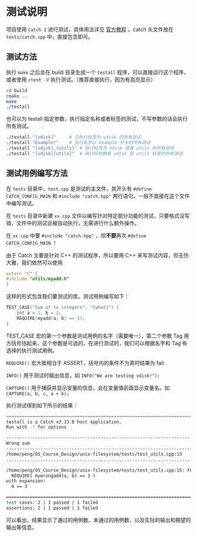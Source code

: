 # 测试说明

项目使用 `Catch 2` 进行测试，具体用法详见 [官方教程](https://github.com/catchorg/Catch2/blob/master/docs/tutorial.md#top) 。catch 头文件放在 `tests/catch.cpp` 中，直接包含即可。

## 测试方法

执行 `make` 之后会在 build 目录生成一个 `testall` 程序，可以直接运行这个程序，或者使用 `ctest -V` 执行测试。（推荐直接执行，因为有高亮显示）

```bash
cd build
cmake ..
make
./testall
```

也可以为 testall 指定参数，执行指定名称或者标签的测试，不写参数的话会执行所有测试。

```bash
./testall "[vdisk]"		# 只执行标签为 vdisk 的所有测试
./testall "Example*"	# 执行名字以 Example 开头的所有测试
./testall "[vdisk],[utils]"	# 执行标签为 vdisk 或者 utils 的所有测试
./testall "[vdisk][utils]"	# 执行同时拥有 vdisk 和 utils 标签的所有测试
```



## 测试用例编写方法

在 `tests` 目录中，`test.cpp` 是测试的主文件，其开头有 `#define CATCH_CONFIG_MAIN` 和 `#include "catch.hpp"` 两行语句，一般不直接在这个文件中编写测试。

在 `tests` 目录中新建 `xx.cpp` 文件以编写针对特定部分功能的测试，只要格式没写错，文件中的测试会被自动执行，无需进行什么额外操作。

在 `xx.cpp` 中要 `#include "catch.hpp"` ，但**不要**再次 `#define CATCH_CONFIG_MAIN` ！

由于 Catch 主要是针对 C++ 的测试程序，所以要用 C++ 来写测试内容，但无伤大雅，我们依然可以使用

```cpp
extern "C" {
#include "utils/myadd.h"
}
```

这样的形式包含我们要测试的库。测试用例编写如下：

```cpp
TEST_CASE("Sum of to integers", "[what]") {
    int a = 1, b = 2;
    REQUIRE(myadd(a, b) == 3);
}
```

TEST_CASE 宏的第一个参数是测试用例的名字（需要唯一），第二个参数 Tag 用方括号括起来，这个参数是可选的。在进行测试时，我们可以根据名字和 Tag 有选择的执行测试用例。

`REQUIRE()` 宏大致相当于 ASSERT，括号内的条件不为真时结果为 fail.

`INFO()` 用于测试时输出信息，如 `INFO("We are testing vdisk!");`

`CAPTURE()` 用于捕获并显示变量的信息，会在变量值前面显示变量名。如 `CAPTURE(a, b, c, a + b);`

执行测试得到如下所示的结果：

```bash
~~~~~~~~~~~~~~~~~~~~~~~~~~~~~~~~~~~~~~~~~~~~~~~~~~~~~~~~~~~~~~~~~~~~~~~~~~~~~~~
testall is a Catch v2.13.0 host application.
Run with -? for options

-------------------------------------------------------------------------------
Wrong sum
-------------------------------------------------------------------------------
/home/peng/OS_Course_Design/unix-filesystem/tests/test_utils.cpp:13
...............................................................................

/home/peng/OS_Course_Design/unix-filesystem/tests/test_utils.cpp:15: FAILED:
  REQUIRE( mywrongadd(a, b) == 3 )
with expansion:
  4 == 3

===============================================================================
test cases: 2 | 1 passed | 1 failed
assertions: 2 | 1 passed | 1 failed

```

可以看出，结果显示了通过的用例数、未通过的用例数，以及实际的输出和期望的输出等信息。